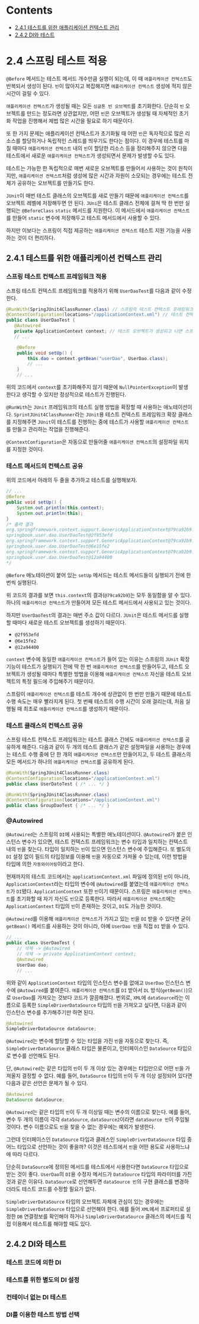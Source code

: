 # Contents

- [2.4.1 테스트를 위한 애플리케이션 컨텍스트 관리](#241-테스트를-위한-애플리케이션-컨텍스트-관리)
- [2.4.2 DI와 테스트](#242-DI와-테스트)

# 2.4 스프링 테스트 적용

`@Before` 메서드는 테스트 메서드 개수만큼 실행이 되는데, 이 때 `애플리케이션 컨텍스트`도 반복되서 생성이 된다. `빈`이 많아지고 복잡해지면 `애플리케이션 컨텍스트` 생성에 적지 않은 시간이 걸릴 수 있다.

`애플리케이션 컨텍스트`가 생성될 때는 모든 `싱글톤 빈 오브젝트`를 초기화한다. 단순히 `빈` 오브젝트를 만드는 정도라면 상관없지만, 어떤 `빈`은 오브젝트가 생성될 때 자체적인 초기화 작업을 진행해서 제법 많은 시간을 필요로 하기 때문이다.

또 한 가지 문제는 애플리케이션 컨텍스트가 초기화될 때 어떤 `빈`은 독자적으로 많은 리소스를 할당하거나 독립적인 스레드를 띄우기도 한다는 점이다. 이 경우에 테스트를 마칠 때마다 `애플리케이션 컨텍스트` 내의 `빈`이 할당한 리소스 등을 정리해주지 않으면 다음 테스트에서 새로운 `애플리케이션 컨텍스트`가 생성되면서 문제가 발생할 수도 있다.

테스트는 가능한 한 독립적으로 매번 새로운 오브젝트를 만들어서 사용하는 것이 원칙이지만, `애플리케이션 컨텍스트`처럼 생성에 많은 시간과 자원이 소모되는 경우에는 테스트 전체가 공유하는 오브젝트를 만들기도 한다.

`JUnit`이 매번 테스트 클래스의 오브젝트를 새로 만들기 때문에 `애플리케이션 컨텍스트`를 오브젝트 레벨에 저장해두면 안 된다. `JUni`은 테스트 클래스 전체에 걸쳐 딱 한 번만 실행되는 `@BeforeClass` `static` 메서드를 지원한다. 이 메서드에서 `애플리케이션 컨텍스트`를 만들어 `static` 변수에 저장해두고 테스트 메서드에서 사용할 수 있다.

하지만 이보다는 스프링이 직접 제공하는 `애플리케이션 컨텍스트` 테스트 지원 기능을 사용하는 것이 더 편리하다.

## 2.4.1 테스트를 위한 애플리케이션 컨텍스트 관리

### 스프링 테스트 컨텍스트 프레임워크 적용

스프링 테스트 컨텍스트 프레임워크를 적용하기 위해 `UserDaoTest`를 다음과 같이 수정한다.

```java
@RunWith(SpringJUnit4ClassRunner.class) // 스프링의 테스트 컨텍스트 프레임워크의 JUnit 확장기능 지정
@ContextConfiguration(locations="/applicationContext.xml") // 테스트 컨텍스트가 자동으로 만들어줄 애플리케이션 컨텍스트의 위치 지정
public class UserDaoTest {
   @Autowired
   private ApplicationContext context; // 테스트 오브젝트가 생성되고 나면 스프링 테스트 컨텍스트에 의해 자동으로 값이 주입된다.
   // ...

    @Before
    public void setUp() {
        this.dao = context.getBean("userDao", UserDao.class);
        // ...
    }
    // ...
```

위의 코드에서 `context`를 초기화해주지 않기 때문에 `NullPointerException`이 발생한다고 생각할 수 있지만 정상적으로 테스트가 진행된다.

`@RunWith`는 `JUnit` 프레임워크의 테스트 실행 방법을 확장할 때 사용하는 애노테이션이다. `SprintJUnit4ClassRunner`라는 `JUnit`용 테스트 컨텍스트 프레임워크 확장 클래스를 지정해주면 `JUnit`이 테스트를 진행하는 중에 테스트가 사용할 `애플리케이션 컨텍스트`를 만들고 관리하는 작업을 진행해준다.

`@ContextConfiguration`은 자동으로 만들어줄 `애플리케이션 컨텍스트`의 설정파일 위치를 지정한 것이다.

### 테스트 메서드의 컨텍스트 공유

위의 코드에서 아래의 두 줄을 추가하고 테스트를 실행해보자.

```java
// ...
@Before
public void setUp() {
    System.out.println(this.context);
    System.out.println(this);
}
/* 출력 결과
org.springframework.context.support.GenericApplicationContext@79ca92b9: startup date [Wed Oct 06 19:37:04 KST 2021]; root of context hierarchy
springbook.user.dao.UserDaoTest@2f953efd
org.springframework.context.support.GenericApplicationContext@79ca92b9: startup date [Wed Oct 06 19:37:04 KST 2021]; root of context hierarchy
springbook.user.dao.UserDaoTest@6e15fe2
org.springframework.context.support.GenericApplicationContext@79ca92b9: startup date [Wed Oct 06 19:37:04 KST 2021]; root of context hierarchy
springbook.user.dao.UserDaoTest@12a94400
*/
```

`@Before` 애노테이션이 붙어 있는 `setUp` 메서드는 테스트 메서드들이 실행되기 전에 한 번씩 실행된다.

위 코드의 결과를 보면 `this.context`의 결과(`@79ca92b9`)는 모두 동일함을 알 수 있다. 하나의 `애플리케이션 컨텍스트`가 만들어져 모든 테스트 메서드에서 사용되고 있는 것이다.

하지만 `UserDaoTest`의 결과는 매번 주소 값이 다르다. `JUnit`은 테스트 메서드를 실행할 때마다 새로운 테스트 오브젝트를 생성하기 때문이다.

- `@2f953efd`
- `@6e15fe2`
- `@12a94400`

`context` 변수에 동일한 `애플리케이션 컨텍스트`가 들어 있는 이유는 스프링의 `JUnit` 확장 기능이 테스트가 실행되기 전에 딱 한 번 `애플리케이션 컨텍스트`를 만들어두고, 테스트 오브젝트가 생성될 때마다 특별한 방법을 이용해 `애플리케이션 컨텍스트` 자신을 테스트 오브젝트의 특정 필드에 주입해주기 때문이다.

스프링이 `애플리케이션 컨텍스트`를 테스트 개수에 상관없이 한 번만 만들기 때문에 테스트 수행 속도는 매우 빨라지게 된다. 첫 번째 테스트의 수행 시간이 오래 걸리는데, 처음 실행될 때 최초로 `애플리케이션 컨텍스트`를 생성하기 때문이다.

### 테스트 클래스의 컨텍스트 공유

스프링 테스트 컨텍스트 프레임워크는 테스트 클래스 간에도 `애플리케이션 컨텍스트`를 공유하게 해준다. 다음과 같이 두 개의 테스트 클래스가 같은 설정파일을 사용하는 경우에는 테스트 수행 중에 단 한 개의 `애플리케이션 컨텍스트`만 만들어지고, 두 테스트 클래스의 모든 메서드가 하나의 `애플리케이션 컨텍스트`를 공유하게 된다.

```java
@RunWith(SpringJUnit4ClassRunner.class)
@ContextConfiguration(locations="/applicationContext.xml")
public class UserDatoTest { /* ... */ }

@RunWith(SpringJUnit4ClassRunner.class)
@ContextConfiguration(locations="/applicationContext.xml")
public class GroupDaoTest { /* ... */ }
```

### @Autowired

`@Autowired`는 스프링의 `DI`에 사용되는 특별한 애노테이션이다. `@Autowired`가 붙은 인스턴스 변수가 있으면, 테스트 컨텍스트 프레임워크는 변수 타입과 일치하는 컨텍스트 내의 `빈`을 찾는다. 타입이 일치하는 `빈`이 있으면 인스턴스 변수에 주입해준다. 또 별도의 `DI` 설정 없이 필드의 타입정보를 이용해 `빈`을 자동으로 가져올 수 있는데, 이런 방법을 타입에 의한 `자동와이어링`이라고 한다.

현재까지의 테스트 코드에서는 `applicationContext.xml` 파일에 정의된 `빈`이 아니라, `ApplicationContext`라는 타입의 변수에 `@Autowired`를 붙였는데 `애플리케이션 컨텍스트`가 `DI`됐다. `ApplicationContext` 또한 `빈`이기 때문이다. 스프링은 `애플리케이션 컨텍스트`를 초기화할 때 자기 자신도 `빈`으로 등록한다. 따라서 `애플리케이션 컨텍스트`에는 `ApplicationContext` 타입의 `빈`이 존재하는 것이고, `DI`도 가능한 것이다.

`@Autowired`를 이용해 `애플리케이션 컨텍스트`가 가지고 있는 `빈`을 `DI` 받을 수 있다면 굳이 `getBean()` 메서드를 사용하는 것이 아니라, 아예 `UserDao 빈`을 직접 `DI` 받을 수 있다.

```java
// ...
public class UserDaoTest {
    // 삭제 -> @Autowired
    // 삭제 -> private ApplicationContext context;
    @Autowired
    UserDao dao;
    // ...
```

위와 같이 `ApplicationContext` 타입의 인스턴스 변수를 없애고 `UserDao` 인스턴스 변수에 `@Autowired`를 붙여준다. `애플리케이션 컨텍스트`를 `DI` 받아서 `DL` 방식(`getBean()`)으로 `UserDao`를 가져오는 것보다 코드가 깔끔해졌다. 번외로, `XML`에 `dataSource`라는 이름으로 등록한 `SimpleDriverDataSource` 타입의 `빈`을 가져오고 싶다면, 다음과 같이 인스턴스 변수를 추가해주기만 하면 된다.

```java
@Autowired
SimpleDriverDataSource dataSource;
```

`@Autowired`는 변수에 할당할 수 있는 타입을 가진 `빈`을 자동으로 찾는다. 즉, `SimpleDriverDataSource` 클래스 타입은 물론이고, 인터페이스인 `DataSource` 타입으로 변수를 선언해도 된다.

단, `@Autowired`는 같은 타입의 `빈`이 두 개 이상 있는 경우에는 타입만으로 어떤 `빈`을 가져올지 결정할 수 없다. 예를 들어, `DataSource` 타입의 `빈`이 두 개 이상 설정되어 있다면 다음과 같은 선언은 문제가 될 수 있다.

```java
@Autowired
DataSource dataSource;
```

`@Autowired`는 같은 타입의 `빈`이 두 개 이상일 때는 변수의 이름으로 찾는다. 예를 들어, 변수 두 개의 이름이 각각 `dataSource`, `dataSource2`이라면 `dataSource 빈`이 주입될 것이다. 변수 이름으로도 `빈`을 찾을 수 없는 경우에는 예외가 발생한다.

그런데 인터페이스인 `DataSource` 타입과 클래스인 `SimpleDriverDataSource` 타입 중 어느 타입으로 선언하는 것이 좋을까? 이것은 테스트에서 `빈`을 어떤 용도로 사용하느냐에 따라 다르다.

단순히 `DataSource`에 정의된 메서드를 테스트에서 사용한다면 `DataSource` 타입으로 받는 것이 좋다. `UserDao`의 `DI`용 수정자 메서드가 `DataSource` 타입의 파라미터를 가진 것과 같은 이유다. `DataSource`로 선언해두면 `dataSource 빈`의 구현 클래스를 변경하더라도 테스트 코드를 수정할 필요가 없다.

`SimpleDriverDataSource` 타입의 오브젝트 자체에 관심이 있는 경우에는 `SimpleDriverDataSource` 타입으로 선언해야 한다. 예를 들어 `XML`에서 프로퍼티로 설정한 `DB` 연결정보를 확인해야 하거나 `SimpleDriverDataSource` 클래스의 메서드를 직접 이용해서 테스트를 해야할 때도 있다.

## 2.4.2 DI와 테스트

### 테스트 코드에 의한 DI

### 테스트를 위한 별도의 DI 설정

### 컨테이너 없는 DI 테스트

### DI를 이용한 테스트 방법 선택
